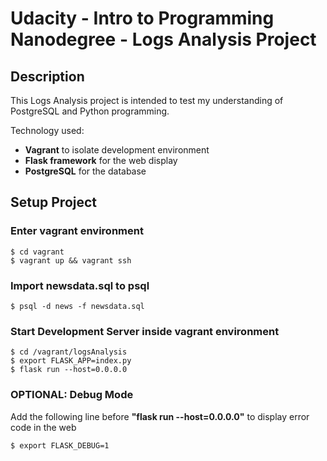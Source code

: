 # Udacity - Intro to Programming Nanodegree -  Logs Analysis Project

## Description
This Logs Analysis project is intended to test my understanding of PostgreSQL and Python programming.

Technology used:
- __Vagrant__ to isolate development environment
- __Flask framework__ for the web display
- __PostgreSQL__ for the database

## Setup Project
### Enter vagrant environment
    $ cd vagrant
    $ vagrant up && vagrant ssh

### Import newsdata.sql to psql
    $ psql -d news -f newsdata.sql

### Start Development Server inside vagrant environment
    $ cd /vagrant/logsAnalysis
    $ export FLASK_APP=index.py
    $ flask run --host=0.0.0.0

### OPTIONAL: Debug Mode
Add the following line before __"flask run --host=0.0.0.0"__ to display error code in the web

    $ export FLASK_DEBUG=1
